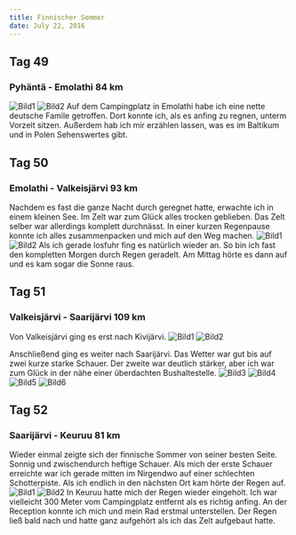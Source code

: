 ```yaml
---
title: Finnischer Sommer
date: July 22, 2016
---
```


Tag 49
-----
### Pyhäntä - Emolathi 84 km
![Bild1](../images/tag49_1.jpg)
![Bild2](../images/tag49_2.jpg)
Auf dem Campingplatz in Emolathi habe ich eine nette deutsche Famile getroffen.
Dort konnte ich, als es anfing zu regnen, unterm Vorzelt sitzen.
Außerdem hab ich mir erzählen lassen, was es im Baltikum und in Polen Sehenswertes gibt.

Tag 50
------
### Emolathi -  Valkeisjärvi 93 km
Nachdem es fast die ganze Nacht durch geregnet hatte, erwachte ich in einem kleinen See.
Im Zelt war zum Glück alles trocken geblieben.
Das Zelt selber war allerdings komplett durchnässt.
In einer kurzen Regenpause konnte ich alles zusammenpacken und mich auf den Weg machen.
![Bild1](../images/tag50_1.jpg)
![Bild2](../images/tag50_2.jpg)
Als ich gerade losfuhr fing es natürlich wieder an.
So bin ich fast den kompletten Morgen durch Regen geradelt.
Am Mittag hörte es dann auf und es kam sogar die Sonne raus.

Tag 51
------
### Valkeisjärvi - Saarijärvi 109 km
Von Valkeisjärvi ging es erst nach Kivijärvi.
![Bild1](../images/tag51_1.jpg)
![Bild2](../images/tag51_2.jpg)

Anschließend ging es weiter nach Saarijärvi.
Das Wetter war gut bis auf zwei kurze starke Schauer.
Der zweite war deutlich stärker, aber ich war zum Glück in der nähe einer überdachten Bushaltestelle.
![Bild3](../images/tag51_3.jpg)
![Bild4](../images/tag51_4.jpg)
![Bild5](../images/tag51_5.jpg)
![Bild6](../images/tag51_6.jpg)

Tag 52
------
### Saarijärvi - Keuruu 81 km
Wieder einmal zeigte sich der finnische Sommer von seiner besten Seite.
Sonnig und zwischendurch heftige Schauer.
Als mich der erste Schauer erreichte war ich gerade mitten im Nirgendwo auf einer schlechten Schotterpiste.
Als ich endlich in den nächsten Ort kam hörte der Regen auf.
![Bild1](../images/tag52_1.jpg)
![Bild2](../images/tag52_2.jpg)
In Keuruu hatte mich der Regen wieder eingeholt.
Ich war vielleicht 300 Meter vom Campingplatz entfernt als es richtig anfing.
An der Reception konnte ich mich und mein Rad erstmal unterstellen.
Der Regen ließ bald nach und hatte ganz aufgehört als ich das Zelt aufgebaut hatte.
